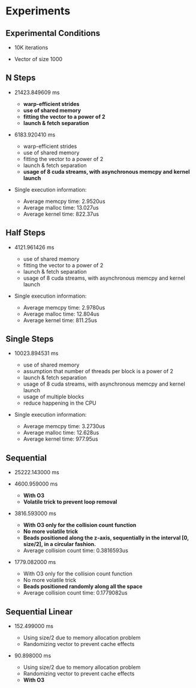 Experiments
===


Experimental Conditions
---

- 10K iterations

- Vector of size 1000


N Steps
---

- 21423.849609 ms
	- **warp-efficient strides**
	- **use of shared memory**
	- **fitting the vector to a power of 2**
	- **launch & fetch separation**


- 6183.920410 ms
	- warp-efficient strides
	- use of shared memory
	- fitting the vector to a power of 2
	- launch & fetch separation
	- **usage of 8 cuda streams, with asynchronous memcpy and kernel launch**
	
- Single execution information:
	- Average memcpy time: 2.9520us
	- Average malloc time: 13.027us
	- Average kernel time: 822.37us

Half Steps
---

- 4121.961426 ms
	- use of shared memory
	- fitting the vector to a power of 2
	- launch & fetch separation
	- usage of 8 cuda streams, with asynchronous memcpy and kernel launch

- Single execution information:
	- Average memcpy time: 2.9780us
	- Average malloc time: 12.804us
	- Average kernel time: 811.25us

Single Steps
---

- 10023.894531 ms
	- use of shared memory
	- assumption that number of threads per block is a power of 2
	- launch & fetch separation
	- usage of 8 cuda streams, with asynchronous memcpy and kernel launch
	- usage of multiple blocks
	- reduce happening in the CPU

- Single execution information:
	- Average memcpy time: 3.2730us
	- Average malloc time: 12.628us
	- Average kernel time: 977.95us

Sequential
---

- 25222.143000 ms

- 4600.959000 ms
	- **With O3**
	- **Volatile trick to prevent loop removal**

- 3816.593000 ms
	- **With O3 only for the collision count function**
	- **No more volatile trick**
	- **Beads positioned along the z-axis, sequentially in the interval [0, size/2], in a circular fashion.**
	- Average collision count time: 0.3816593us

- 1779.082000 ms
	- With O3 only for the collision count function
	- No more volatile trick
	- **Beads positioned randomly along all the space**
	- Average collision count time: 0.1779082us

Sequential Linear
---

- 152.499000 ms 
	- Using size/2 due to memory allocation problem
	- Randomizing vector to prevent cache effects

- 90.898000 ms
	- Using size/2 due to memory allocation problem
	- Randomizing vector to prevent cache effects
	- **With O3**

